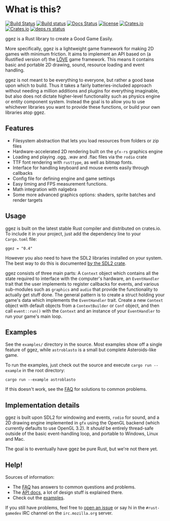 # What is this?
[![Build Status](https://travis-ci.org/ggez/ggez.svg?branch=master)](https://travis-ci.org/ggez/ggez)
[![Build status](https://ci.appveyor.com/api/projects/status/3v9lsq6n9li7kxim/branch/master?svg=true)](https://ci.appveyor.com/project/svenstaro/ggez/branch/master)
[![Docs Status](https://docs.rs/ggez/badge.svg)](https://docs.rs/ggez)
[![license](http://img.shields.io/badge/license-MIT-blue.svg)](https://github.com/ggez/ggez/blob/master/LICENSE)
[![Crates.io](https://img.shields.io/crates/v/ggez.svg)](https://crates.io/crates/ggez)
[![Crates.io](https://img.shields.io/crates/d/ggez.svg)](https://crates.io/crates/ggez)
[![deps.rs status](https://deps.rs/repo/github/ggez/ggez/status.svg)](https://deps.rs/repo/github/ggez/ggez)

ggez is a Rust library to create a Good Game Easily.

More specifically, ggez is a lightweight game framework for making
2D games with minimum friction.  It aims to implement an API based
on (a Rustified version of) the [LÖVE](https://love2d.org/) game
framework.  This means it contains basic and portable 2D
drawing, sound, resource loading and event handling.

ggez is not meant to be everything to everyone, but rather a good
base upon which to build.  Thus it takes a fairly
batteries-included approach without needing a million additions
and plugins for everything imaginable, but also does not dictate
higher-level functionality such as physics engine or entity
component system.  Instead the goal is to allow you to use
whichever libraries you want to provide these functions, or build
your own libraries atop ggez.

## Features

* Filesystem abstraction that lets you load resources from folders or zip files
* Hardware-accelerated 2D rendering built on the `gfx-rs` graphics engine
* Loading and playing .ogg, .wav and .flac files via the `rodio` crate
* TTF font rendering with `rusttype`, as well as bitmap fonts.
* Interface for handling keyboard and mouse events easily through callbacks
* Config file for defining engine and game settings
* Easy timing and FPS measurement functions.
* Math integration with nalgebra
* Some more advanced graphics options: shaders, sprite batches and render targets

## Usage

ggez is built on the latest stable Rust compiler and distributed on
crates.io.  To include it in your project, just add the dependency
line to your `Cargo.toml` file:

```text
ggez = "0.4"
```

However you also need to have the SDL2 libraries installed on your
system.  The best way to do this is documented [by the SDL2
crate](https://github.com/AngryLawyer/rust-sdl2#user-content-requirements).

ggez consists of three main parts: A `Context` object which
contains all the state required to interface with the computer's
hardware, an `EventHandler` trait that the user implements to
register callbacks for events, and various sub-modules such as
`graphics` and `audio` that provide the functionality to actually
get stuff done.  The general pattern is to create a struct holding
your game's data which implements the `EventHandler` trait.
Create a new `Context` object with default objects from a `ContextBuilder`
or `Conf` object, and then call `event::run()` with
the `Context` and an instance of your `EventHandler` to run your game's
main loop.

## Examples

See the `examples/` directory in the source.  Most examples show off
a single feature of ggez, while `astroblasto` is a small  but
complete Asteroids-like game.

To run the examples, just check out the source and execute `cargo run --example`
in the root directory:

```text
cargo run --example astroblasto
```

If this doesn't work, see the
[FAQ](https://github.com/ggez/ggez/blob/master/docs/FAQ.md) for solutions
to common problems.

## Implementation details

ggez is built upon SDL2 for windowing and events, `rodio` for sound,
and a 2D drawing engine implemented in `gfx` using the OpenGL backend
(which currently defaults to use OpenGL 3.2).  It *should* be
entirely thread-safe outside of the basic event-handling loop, and
portable to Windows, Linux and Mac.

The goal is to eventually have ggez be pure Rust, but we're not there
yet.

## Help!

Sources of information:

 * The [FAQ](https://github.com/ggez/ggez/blob/master/docs/FAQ.md) has answers to common questions and problems.
 * The [API docs](https://docs.rs/ggez/), a lot of design stuff is explained there.  
 * Check out the [examples](https://github.com/ggez/ggez/tree/master/examples).

If you still have problems, feel free to [open an issue](https://github.com/ggez/ggez/issues) or say hi in the `#rust-gamedev` IRC channel on the `irc.mozilla.org` server.

